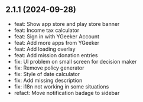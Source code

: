 ## 2.1.1 (2024-09-28)

-   feat: Show app store and play store banner
-   feat: Income tax calculator
-   feat: Sign in with YGeeker Account
-   feat: Add more apps from YGeeker
-   feat: Add loading overlay
-   feat: Add mission donation entries
-   fix: UI problem on small screen for decision maker
-   fix: Remove policy generator
-   fix: Style of date calculator
-   fix: Add missing description
-   fix: i18n not working in some situations
-   refact: Move notification badage to sidebar
